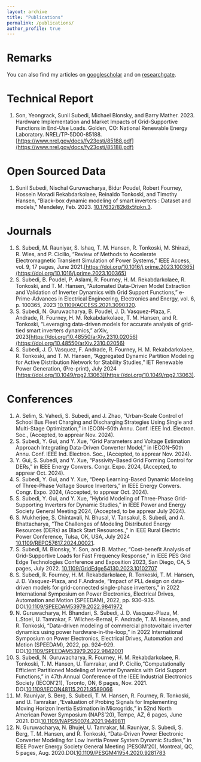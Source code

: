 ```yaml
---
layout: archive
title: "Publications"
permalink: /publications/
author_profile: true
---
```



Remarks
======
You can also find my articles on [googlescholar](https://scholar.google.com/citations?user=9xWMbXoAAAAJ&hl=en&oi=ao) and on [researchgate](https://www.researchgate.net/profile/Sunil-Subedi?ev=hdr_xprf).

Technical Report
======
1. Son, Yeongrack, Sunil Subedi, Michael Blonsky, and Barry Mather. 2023. Hardware Implementation and Market Impacts of Grid-Supportive Functions in End-Use Loads. Golden, CO: National Renewable Energy Laboratory. NREL/TP-5D00-85188. [https://www.nrel.gov/docs/fy23osti/85188.pdf](https://www.nrel.gov/docs/fy23osti/85188.pdf)


Open Sourced Data
======

1. Sunil Subedi, Nischal Guruwacharya, Bidur Poudel, Robert Fourney, Hossein Moradi Rekabdarkolaee, Reinaldo Tonkoski, and Timothy Hansen, “Black-box dynamic modeling of smart inverters : Dataset and models,” Mendeley, Feb. 2023. [10.17632/82k8x5tpkn.3](10.17632/82k8x5tpkn.3).


Journals
======

1. S. Subedi, M. Rauniyar, S. Ishaq, T. M. Hansen, R. Tonkoski, M. Shirazi, R. Wies, and P. Cicilio, “Review of Methods to Accelerate Electromagnetic Transient Simulation of Power Systems,” IEEE Access, vol. 9, 17 pages, June 2021.[https://doi.org/10.1016/j.prime.2023.100365](https://doi.org/10.1016/j.prime.2023.100365)
1. S. Subedi, B. Poudel, P. Aslami, R. Fourney, H. M. Rekabdarkolaee, R. Tonkoski, and T. M. Hansen, “Automated Data-Driven Model Extraction and Validation of Inverter Dynamics with Grid Support Functions,” e-Prime-Advances in Electrical Engineering, Electronics and Energy, vol. 6, p. 100365, 2023 [10.1109/ACCESS.2021.3090320](10.1109/ACCESS.2021.3090320). 
1. S. Subedi, N. Guruwacharya, B. Poudel, J. D. Vasquez-Plaza, F. Andrade, R. Fourney, H. M. Rekabdarkolaee, T. M. Hansen, and R. Tonkoski, “Leveraging data-driven models for accurate analysis of grid-tied smart inverters dynamics,” arXiv, 2023[https://doi.org/10.48550/arXiv.2310.02056](https://doi.org/10.48550/arXiv.2310.02056)
1. S. Subedi, J. D. Vasquez, F. Andrade, R. Fourney, H. M. Rekabdarkolaee, R. Tonkoski, and T. M. Hansen, “Aggregated Dynamic Partition Modeling for Active Distribution Network for Stability Studies,” IET Renewable Power Generation, (Pre-print), July 2024 [https://doi.org/10.1049/rpg2.13063](https://doi.org/10.1049/rpg2.13063).

   
Conferences
======
1. A. Selim, S. Vahedi, S. Subedi, and J. Zhao, “Urban-Scale Control of School Bus Fleet Charging and Discharging Strategies Using Single and Multi-Stage Optimization,” in IECON–50th Annu. Conf. IEEE Ind. Electron. Soc., (Accepted, to apprear Nov. 2024).
1. S. Subedi, Y. Gui, and Y. Xue, “Grid Parameters and Voltage Estimation Approach Integrating Data-Driven Converter Model,” in IECON–50th Annu. Conf. IEEE Ind. Electron. Soc., (Accepted, to apprear Nov. 2024).
1. Y. Gui, S. Subedi, and Y. Xue, “Passivity-Based Grid Forming Control for DERs,” in IEEE Energy Convers. Congr. Expo. 2024, (Accepted, to apprear Oct. 2024).
1. S. Subedi, Y. Gui, and Y. Xue, “Deep Learning-Based Dynamic Modeling of Three-Phase Voltage Source Inverters,” in IEEE Energy Convers. Congr. Expo. 2024, (Accepted, to apprear Oct. 2024).
1. S. Subedi, Y. Gui, and Y. Xue, “Hybrid Modeling of Three-Phase Grid-Supporting Inverters for Dynamic Studies,” in IEEE Power and Energy Society General Meeting 2024, (Accepted, to be apprear July 2024).
1. S. Mukherjee, S. Chintavali, N. Bhusal, V. Tansakul, S. Subedi, and A. Bhattacharya, “The Challenges of Modeling Distributed Energy Resources (DERs) as Black Start Resources.,” in IEEE Rural Electric Power Conference, Tulsa, OK, USA, July 2024 [10.1109/REPC57617.2024.00021](10.1109/REPC57617.2024.00021).
1. S. Subedi, M. Blonsky, Y. Son, and B. Mather, “Cost-benefit Analysis of Grid-Supportive Loads for Fast Frequency Response,” in IEEE PES Grid Edge Technologies Conference and Exposition 2023, San Diego, CA, 5 pages, July 2022. [10.1109/GridEdge54130.2023.10102707](10.1109/GridEdge54130.2023.10102707)
1. S. Subedi, R. Fourney, H. M. Rekabdarkolaee, R. Tonkoski, T. M. Hansen, J. D. Vasquez-Plaza, and F.Andrade, “Impact of PLL design on data-driven models for grid-connected single-phase inverters,” in 2022 International Symposium on Power Electronics, Electrical Drives, Automation and Motion (SPEEDAM), 2022, pp. 930–935. DOI.[10.1109/SPEEDAM53979.2022.9841972](10.1109/SPEEDAM53979.2022.9841972)
1. N. Guruwacharya, H. Bhandari, S. Subedi, J. D. Vasquez-Plaza, M. L.Stoel, U. Tamrakar, F. Wilches-Bernal, F. Andrade, T. M. Hansen, and R. Tonkoski, “Data-driven modeling of commercial photovoltaic inverter dynamics using power hardware-in-the-loop,” in 2022 International Symposium on Power Electronics, Electrical Drives, Automation and Motion (SPEEDAM), 2022, pp. 924–929. DOI.[10.1109/SPEEDAM53979.2022.9842001](10.1109/SPEEDAM53979.2022.9842001)
1. S. Subedi, N. Guruwacharya, R. Fourney, H. M. Rekabdarkolaee, R. Tonkoski, T. M. Hansen, U. Tamrakar, and P. Cicilio,“Computationally Efficient Partitioned Modeling of Inverter Dynamics with Grid Support Functions,” in 47th Annual Conference of the IEEE Industrial Electronics Society (IECON’21), Toronto, ON, 6 pages, Nov. 2021. DOI.[10.1109/IECON48115.2021.9589066](10.1109/IECON48115.2021.9589066)
1. M. Rauniyar, S. Berg, S. Subedi, T. M. Hansen, R. Fourney, R. Tonkoski, and U. Tamrakar ,“Evaluation of Probing Signals for Implementing Moving Horizon Inertia Estimation in Microgrids,” in 52nd North American Power Symposium (NAPS’20), Tempe, AZ, 6 pages, June 2021. DOI.[10.1109/NAPS50074.2021.9449811](10.1109/NAPS50074.2021.9449811)
1. N. Guruwacharya, N. Bhujel, U. Tamrakar, M. Rauniyar, S. Subedi, S. Berg, T. M. Hansen, and R. Tonkoski, “Data-Driven Power Electronic Converter Modeling for Low Inertia Power System Dynamic Studies,” in IEEE Power Energy Society General Meeting (PESGM’20), Montreal, QC, 5 pages, Aug. 2020.DOI.[10.1109/PESGM41954.2020.9281783](10.1109/PESGM41954.2020.9281783)



